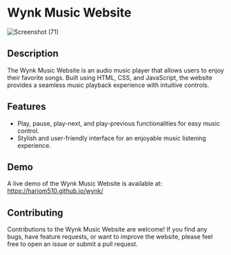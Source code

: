 # Wynk Music Website

![Screenshot (71)](https://user-images.githubusercontent.com/85151795/156284513-bf3d90b9-f6fc-4d29-8c33-9e98ff86d40f.png)

## Description
The Wynk Music Website is an audio music player that allows users to enjoy their favorite songs. Built using HTML, CSS, and JavaScript, the website provides a seamless music playback experience with intuitive controls.

## Features
- Play, pause, play-next, and play-previous functionalities for easy music control.
- Stylish and user-friendly interface for an enjoyable music listening experience.

## Demo
A live demo of the Wynk Music Website is available at: https://hariom510.github.io/wynk/

## Contributing
Contributions to the Wynk Music Website are welcome! If you find any bugs, have feature requests, or want to improve the website, please feel free to open an issue or submit a pull request.
